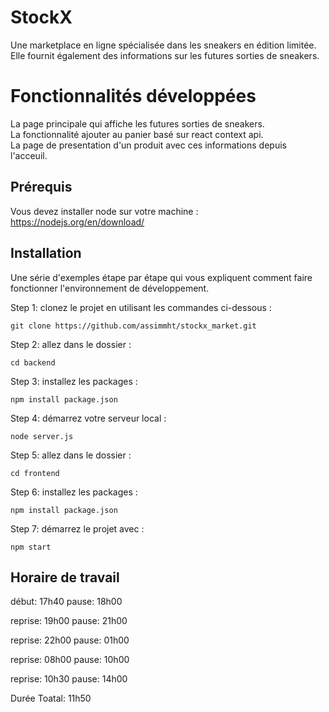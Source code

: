 # StockX
Une marketplace en ligne spécialisée dans les sneakers en édition limitée. Elle fournit également des informations sur les futures sorties de sneakers.

# Fonctionnalités développées
La page principale qui affiche les futures sorties de sneakers.<br/>
La fonctionnalité ajouter au panier basé sur react context api.<br/>
La page de presentation d'un produit avec ces informations depuis l'acceuil.<br/>

## Prérequis
Vous devez installer node sur votre machine : https://nodejs.org/en/download/

## Installation
Une série d'exemples étape par étape qui vous expliquent comment faire fonctionner l'environnement de développement.

Step 1: clonez le projet en utilisant les commandes ci-dessous :
```
git clone https://github.com/assimmht/stockx_market.git
```
Step 2: allez dans le dossier :
```
cd backend
```
Step 3:  installez les packages :
```
npm install package.json
```
Step 4: démarrez votre serveur local :
```
node server.js
```

Step 5: allez dans le dossier :
```
cd frontend
```

Step 6:  installez les packages :
```
npm install package.json
```

Step 7: démarrez le projet avec :
```
npm start
```

## Horaire de travail

début: 17h40
pause: 18h00

reprise: 19h00
pause: 21h00

reprise: 22h00
pause: 01h00

reprise: 08h00
pause: 10h00

reprise: 10h30
pause: 14h00

Durée Toatal: 11h50
